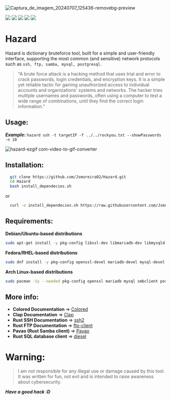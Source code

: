 ![Captura_de_imagem_20240707_125436-removebg-preview](https://github.com/Jsmoreira02/Hazard/assets/103542430/c2f4971c-aa5b-4eff-9cd5-c9be68aeb223)


<div>
    <img src="https://img.shields.io/badge/Language%20-Rust-orange.svg" style="max-width: 100%;">
    <img src="https://img.shields.io/badge/Target OS%20-Linux, Windows-blue.svg" style="max-width: 100%;">
    <img src="https://img.shields.io/badge/Cargo builds%20-ftp_client, ssh2, pavao, diesel-beige.svg" style="max-width: 100%;">
    <img src="https://img.shields.io/badge/Type%20-Network, Bruteforce Exploit-black.svg" style="max-width: 100%;">
    <img src="https://img.shields.io/badge/Command Line tools%20-teste?style=flat-square style="max-width: 100%;">
</div>

# Hazard 

Hazard is dictionary bruteforce tool, built for a simple and user-friendly interface, supporting the most common (and sensitive) network protocols such as `ssh, ftp, samba, mysql, postgresql`. 

> "A brute force attack is a hacking method that uses trial and error to crack passwords, login credentials, and encryption keys. It is a simple yet reliable tactic for gaining unauthorized access to individual accounts and organizations’ systems and networks. The hacker tries multiple usernames and passwords, often using a computer to test a wide range of combinations, until they find the correct login information."


## Usage:
***Example:*** `hazard ssh -t targetIP -f ../../rockyou.txt --showPasswords -n 10`

![hazard-ezgif com-video-to-gif-converter](https://github.com/Jsmoreira02/Hazard/assets/103542430/184da502-43ad-41ad-a3a7-01f8a0076e57)


## Installation:

```bash
  git clone https://github.com/Jsmoreira02/Hazard.git
  cd Hazard
  bash install_dependecies.sh
```

or

```bash
  curl -o install_dependecies.sh https://raw.githubusercontent.com/Jsmoreira02/Hazard/main/install_dependecies.sh && bash install_dependecies.sh
```

## Requirements:
**Debian/Ubuntu-based distributions**
```bash
sudo apt-get install -y pkg-config libssl-dev libmariadb-dev libmysqld-dev libsmbclient-dev libsmbclient libpq-dev
```
**Fedora/RHEL-based distributions**
```bash
sudo dnf install -y pkg-config openssl-devel mariadb-devel mysql-devel libsmbclient-devel libsmbclient postgresql-devel
```
**Arch Linux-based distributions**
```bash
sudo pacman -Sy --needed pkg-config openssl mariadb mysql smbclient postgresql-libs
```

## More info:

- **Colored Documentation** => [Colored](https://crates.io/crates/colored)
- **Clap Documentation** => [Clap](https://docs.rs/clap/latest/clap/)
- **Rust SSH Documentation** => [ssh2](https://docs.rs/ssh2/latest/ssh2/)
- **Rust FTP Documentation** => [ftp-client](https://docs.rs/ftp/latest/ftp/)
- **Pavao (Rust Samba client)** => [Pavao](https://docs.rs/pavao/latest/pavao/)
- **Rust SQL database client** => [diesel](https://docs.rs/diesel/latest/diesel/)


# Warning:    
> I am not responsible for any illegal use or damage caused by this tool. It was written for fun, not evil and is intended to raise awareness about cybersecurity.


***Have a good hack :D***

